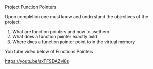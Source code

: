 Project Function Pointers

Upon completion one must know and understand the objectives of the project:

1. What are function pointers and how to usethem
2. What does a function pointer exactly hold
3. Where does a function pointer point to in the virtual memory

You tube video below of Functions Pointers 

https://youtu.be/sxTFSDAZM8s
